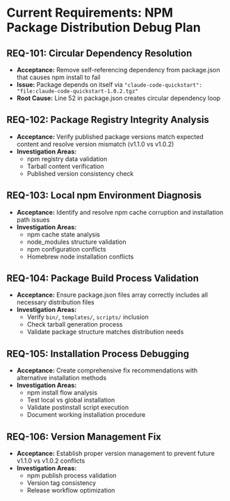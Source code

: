 # Current Requirements: NPM Package Distribution Debug Plan

## REQ-101: Circular Dependency Resolution
- **Acceptance:** Remove self-referencing dependency from package.json that causes npm install to fail
- **Issue:** Package depends on itself via `"claude-code-quickstart": "file:claude-code-quickstart-1.0.2.tgz"`
- **Root Cause:** Line 52 in package.json creates circular dependency loop

## REQ-102: Package Registry Integrity Analysis
- **Acceptance:** Verify published package versions match expected content and resolve version mismatch (v1.1.0 vs v1.0.2)
- **Investigation Areas:**
  - npm registry data validation
  - Tarball content verification
  - Published version consistency check

## REQ-103: Local npm Environment Diagnosis
- **Acceptance:** Identify and resolve npm cache corruption and installation path issues
- **Investigation Areas:**
  - npm cache state analysis
  - node_modules structure validation
  - npm configuration conflicts
  - Homebrew node installation conflicts

## REQ-104: Package Build Process Validation
- **Acceptance:** Ensure package.json files array correctly includes all necessary distribution files
- **Investigation Areas:**
  - Verify `bin/`, `templates/`, `scripts/` inclusion
  - Check tarball generation process
  - Validate package structure matches distribution needs

## REQ-105: Installation Process Debugging
- **Acceptance:** Create comprehensive fix recommendations with alternative installation methods
- **Investigation Areas:**
  - npm install flow analysis
  - Test local vs global installation
  - Validate postinstall script execution
  - Document working installation procedure

## REQ-106: Version Management Fix
- **Acceptance:** Establish proper version management to prevent future v1.1.0 vs v1.0.2 conflicts
- **Investigation Areas:**
  - npm publish process validation
  - Version tag consistency
  - Release workflow optimization